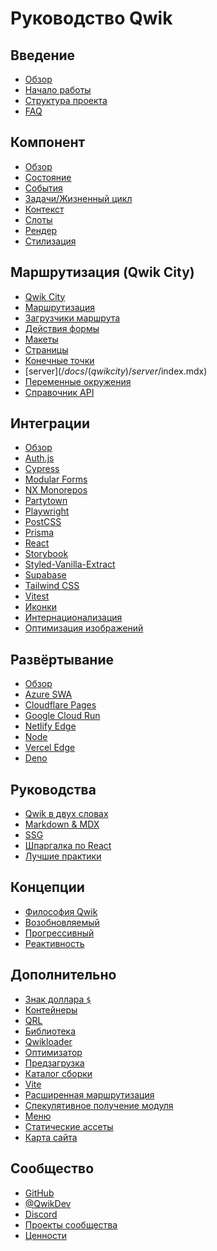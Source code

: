 # Руководство Qwik

## Введение

- [Обзор](/docs/(qwik)/index.mdx)
- [Начало работы](/docs/(qwik)/getting-started/index.mdx)
- [Структура проекта](/docs/(qwikcity)/project-structure/index.mdx)
- [FAQ](/docs/(qwik)/faq/index.mdx)

## Компонент

- [Обзор](/docs/(qwik)/components/overview/index.mdx)
- [Состояние](/docs/(qwik)/components/state/index.mdx)
- [События](/docs/(qwik)/components/events/index.mdx)
- [Задачи/Жизненный цикл](/docs/(qwik)/components/tasks/index.mdx)
- [Контекст](/docs/(qwik)/components/context/index.mdx)
- [Слоты](/docs/(qwik)/components/slots/index.mdx)
- [Рендер](/docs/(qwik)/components/rendering/index.mdx)
- [Стилизация](/docs/(qwik)/components/styles/index.mdx)

## Маршрутизация (Qwik City)

- [Qwik City](/docs/(qwikcity)/qwikcity/index.mdx)
- [Маршрутизация](/docs/(qwikcity)/routing/index.mdx)
- [Загрузчики маршрута](/docs/(qwikcity)/route-loader/index.mdx)
- [Действия формы](/docs/(qwikcity)/action/index.mdx)
- [Макеты](/docs/(qwikcity)/layout/index.mdx)
- [Страницы](/docs/(qwikcity)/pages/index.mdx)
- [Конечные точки](/docs/(qwikcity)/endpoints/index.mdx)
- [server$](/docs/(qwikcity)/server$/index.mdx)
- [Переменные окружения](/docs/(qwikcity)/env-variables/index.mdx)
- [Справочник API](/docs/(qwikcity)/api/index.mdx)

## Интеграции

- [Обзор](integrations/index.mdx)
- [Auth.js](integrations/authjs/index.mdx)
- [Cypress](integrations/cypress/index.mdx)
- [Modular Forms](integrations/modular-forms/index.mdx)
- [NX Monorepos](integrations/nx/index.mdx)
- [Partytown](integrations/partytown/index.mdx)
- [Playwright](integrations/playwright/index.mdx)
- [PostCSS](integrations/postcss/index.mdx)
- [Prisma](integrations/prisma/index.mdx)
- [React](integrations/react/index.mdx)
- [Storybook](integrations/storybook/index.mdx)
- [Styled-Vanilla-Extract](integrations/styled-vanilla-extract/index.mdx)
- [Supabase](integrations/supabase/index.mdx)
- [Tailwind CSS](integrations/tailwind/index.mdx)
- [Vitest](integrations/vitest/index.mdx)
- [Иконки](integrations/icons/index.mdx)
- [Интернационализация](integrations/i18n/index.mdx)
- [Оптимизация изображений](integrations/image-optimization/index.mdx)

## Развёртывание

- [Обзор](deployments/index.mdx)
- [Azure SWA](deployments/azure-swa/index.mdx)
- [Cloudflare Pages](deployments/cloudflare-pages/index.mdx)
- [Google Cloud Run](deployments/gcp-cloud-run/index.mdx)
- [Netlify Edge](deployments/netlify-edge/index.mdx)
- [Node](deployments/node/index.mdx)
- [Vercel Edge](deployments/vercel-edge/index.mdx)
- [Deno](deployments/deno/index.mdx)

## Руководства

- [Qwik в двух словах](/docs/(qwikcity)/guides/qwik-nutshell/index.mdx)
- [Markdown & MDX](/docs/(qwikcity)/guides/mdx/index.mdx)
- [SSG](/docs/(qwikcity)/guides/static-site-generation/index.mdx)
- [Шпаргалка по React](/docs/(qwikcity)/guides/react-cheat-sheet/index.mdx)
- [Лучшие практики](/docs/(qwikcity)/guides/best-practices/index.mdx)

## Концепции

- [Философия Qwik](/docs/(qwik)/think-qwik/index.mdx)
- [Возобновляемый](/docs/(qwik)/concepts/resumable/index.mdx)
- [Прогрессивный](/docs/(qwik)/concepts/progressive/index.mdx)
- [Реактивность](/docs/(qwik)/concepts/reactivity/index.mdx)

## Дополнительно

- [Знак доллара `$`](/docs/(qwik)/advanced/dollar/index.mdx)
- [Контейнеры](/docs/(qwik)/advanced/containers/index.mdx)
- [QRL](/docs/(qwik)/advanced/qrl/index.mdx)
- [Библиотека](/docs/(qwik)/advanced/library/index.mdx)
- [Qwikloader](/docs/(qwik)/advanced/qwikloader/index.mdx)
- [Оптимизатор](/docs/(qwik)/advanced/optimizer/index.mdx)
- [Предзагрузка](/docs/(qwik)/advanced/prefetching/index.mdx)
- [Каталог сборки](/docs/(qwik)/advanced/custom-build-dir/index.mdx)
- [Vite](/docs/(qwik)/advanced/vite/index.mdx)
- [Расширенная маршрутизация](/docs/(qwikcity)/advanced/routing/index.mdx)
- [Спекулятивное получение модуля](/docs/(qwikcity)/advanced/speculative-module-fetching/index.mdx)
- [Меню](/docs/(qwikcity)/advanced/menu/index.mdx)
- [Статические ассеты](/docs/(qwikcity)/advanced/static-assets/index.mdx)
- [Карта сайта](/docs/(qwikcity)/advanced/sitemaps/index.mdx)

## Сообщество

- [GitHub](https://github.com/BuilderIO/qwik)
- [@QwikDev](https://twitter.com/QwikDev)
- [Discord](https://qwik.builder.io/chat)
- [Проекты сообщества](/community/projects/index.mdx)
- [Ценности](/community/values/index.mdx)
